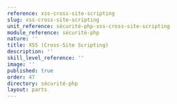 ```yaml
---
reference: xss-cross-site-scripting
slug: xss-cross-site-scripting
unit_reference: sécurité-php-xss-cross-site-scripting
module_reference: sécurité-php
nature: ''
title: XSS (Cross-Site Scripting)
description: ''
skill_level_reference: ''
image: ''
published: true
order: 47
directory: sécurité-php
layout: parts
---
```

